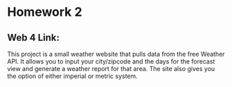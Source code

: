 # Homework 2
## Web 4 Link:
This project is a small weather website that pulls data from the free Weather API. It allows you to input your city/zipcode and the days for the forecast view and generate a weather report for that area. The site also gives you the option of either imperial or metric system.
